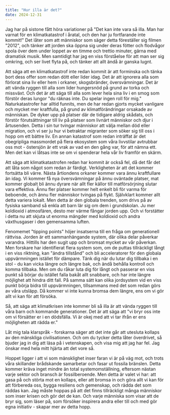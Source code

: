 ```yaml
---
title: "Hur illa är det?"
date: 2024-12-31
---
```


Jag har på sistone fått höra variationer på "Det kan inte vara så illa. Man har varnat för en klimatkatastrof i åratal, och den har ju fortfarande inte kommit!" Det låter som att människor som säger detta föreställer sig filmen "2012", och tänker att jorden ska öppna sig under deras fötter och flodvågor spola över dem under loppet av en timme och trettio minuter, gärna med dramatisk musik. Men samtidigt har jag en viss förståelse för att man ser sig omkring, och ser livet flyta på, och tänker att allt ändå är ganska lugnt. 

Att säga att en klimatkatastrof inte redan kommit är att forminska och tänka bort dess offer som redan dött eller lider idag. Det är att ignorera alla som förlorat sina liv eller hem i orkaner, skogsbränder, översvämningar. Det är att vända ryggen till alla som lider hungersnöd på grund av torka och missväxt. Och det är att säga till alla som lever hela sina liv i en smog som förstör deras lungor "du räknas inte. Du spelar ingen roll för mig." Naturkatastrofer har alltid funnits, men de har redan gjorts mycket vanligare och mycket mer kraftfulla, på grund av klimatförändringar orsakade av människan. De dyker upp på platser där de tidigare aldrig skådats, och förstör förutsättningar till liv på platser som livnärt människor och djur i årtusenden. Detta i sin tur tvingar människor att välja mellan död eller migration, och vi ser ju hur vi betraktar migranter som söker sig till oss i hopp om ett bättre liv. En annan katastrof som redan inträffat är det obegripliga massmordet på flera ekosystem som våra livvstilar avtrubbar oss mot - östersjön är ett vrak av vad en den gång var, för att nämna ett. Men det kan vi låtsas inte se om vi spenderar hela vår liv framför en skärm.

Att säga att klimatkatastrofen redan har kommit är också fel, då det får det att låta som något som redan är färdigt. Verkligheten är att det kommer fortsätta bli värre. Nästa årtiondens orkaner kommer vara ännu kraftfullare än idag. Vi kommer få nya översvämningar på ännu oväntade platser, mat kommer globalt bli ännu dyrare när allt fler källor till matförsörjning slutar vara effektiva. Ännu fler platser kommer helt enkelt bli för varma för beboende, och ännu fler människor tvingas på flykt. Självklart kommer allt detta variera lokalt. Men detta är den globala trenden, som drivs på av fysiska samband så enkla att barn lär sig om dem i grundskolan. Ju mer koldioxid i atmosfären, desto mer värme fångar jorden upp. Och vi forstätter i detta nu att skjuta ut enorma mängder med koldioxid och andra växthusgaser i den gemensamma luften.

Fenomemet "tipping points" höjer insatserna till en fråga om generationell rättvisa. Jorden är ett sammanhängande system, där olika delar påverkar varandra. Hittills har den sugit upp och bromsat mycket av vår påverkan. Men forskare har identifierat flera system som, om de puttas tillräckligt långt i en viss riktning, kan "ändra tillstånd" och bli acceleratorer för den globala uppvärmningen istället för dämpare. Tänk dig när du lutar dig tillbaka i en stol - du kan vicka längre och längre bak, och ändå behålla kontroll och komma tillbaka. Men om du råkar luta dig för långt och passerar en viss punkt så börjar du istället falla bakåt allt snabbare, och har inte längre möjlighet att hindra ditt fall. På samma sätt kan olika jordsystem vid en viss punkt börja bidra till uppvärmningen, tillsammans med det som redan görs av våra utsläpp. Då kommer vi inte kunna bromsa dem längre, ens om vi gör allt vi kan för att försöka.

Så, att säga att klimatkrisen inte kommer bli så illa är att vända ryggen till våra barn och kommande generationer. Det är att säga att "vi bryr oss inte om vi försätter er i en dödsfälla. Vi är okej med att vi tar ifrån er ens möjligheten att rädda er."

Låt mig tala klarspråk - forskarna säger att det inte går att utesluta kollaps av den mänskliga civilisationen. Och om du tycker detta låter överdrivet, så bjuder jag in dig att läsa på i vetenskapen, och visa mig att jag har fel. Jag önskar med hela mitt hjärta att det vore så.

Hoppet ligger i att vi som mänsklighet inser faran vi är på väg mot, och trots våra skillander brådskande samarbetar och fasar ut fossila bränslen. Detta kommer kräva inget mindre än total systemomställning, eftersom nästan varje sektor och bransch är fossilberoende. Men detta är valet vi har: att gasa på och störta mot en kollaps, eller att bromsa in och göra allt vi kan för att förbereda oss, bygga resiliens och gemenskap, och rädda det som räddas kan. Jag måste hoppas på att det finns tillräckligt många människor som inser krisen och gör det de kan. Och varje människa som visar att de bryr sig, som läser på, som försöker inspirera andra eller till och med gör egna initiativ - skapar mer av detta hopp.
